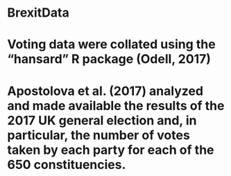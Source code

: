 # BrexitData

# Voting data were collated using the “hansard” R package (Odell, 2017)

# Apostolova et al. (2017) analyzed and made available the results of the 2017 UK general election and, in particular, the number of votes taken by each party for each of the 650 constituencies.
